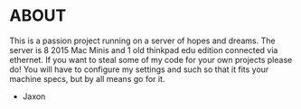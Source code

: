 # ABOUT

This is a passion project running on a server of hopes and dreams. The server is 8 2015 Mac Minis and 1 old thinkpad edu edition connected via ethernet.
If you want to steal some of my code for your own projects please do! You will have to configure my settings and such so that it fits your machine specs,
but by all means go for it.

- Jaxon
